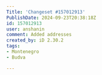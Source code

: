 ```yaml
---
Title: 'Changeset #157012913'
PublishDate: 2024-09-23T20:38:18Z
id: 157012913
user: anshanin
comment: Added addresses
created_by: iD 2.30.2
tags:
- Montenegro
- Budva

---
```

